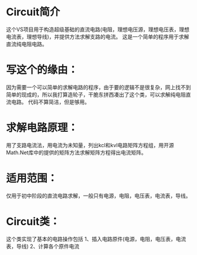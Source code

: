 # Circuit简介
这个VS项目用于构造超级基础的直流电路(电阻，理想电压源，理想电压表，理想电流表，理想导线)，并提供方法求解支路的电流。
这是一个简单的程序用于求解直流纯电阻电路。

# 写这个的缘由：
因为需要一个可以简单的求解电路的程序，由于要的逻辑不是很复杂，网上找不到简单的现成的，所以我打算造轮子，干脆东拼西凑出了这个类，可以求解纯电阻直流电路。
代码不算简洁，但是够用。

# 求解电路原理：
用了支路电流法，用电流为未知量，列出kcl和kvl电路矩阵方程组，用开源Math.Net库中的提供的矩阵方法求解矩阵方程得出电流矩阵。

# 适用范围：
仅用于初中阶段的直流电路求解，一般只有电源，电阻，电压表，电流表，导线。

# Circuit类：
这个类实现了基本的电路操作包括
1、插入电路原件(电源，电阻，电压表，电流表，导线)
2、计算各个原件电流

